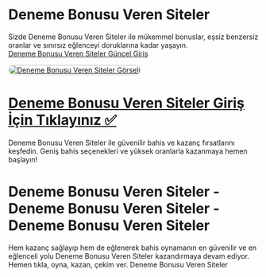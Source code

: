 # Deneme Bonusu Veren Siteler  
Sizde Deneme Bonusu Veren Siteler ile mükemmel bonuslar, eşsiz benzersiz oranlar ve sınırsız eğlenceyi doruklarına kadar yaşayın.  
<a href="https://t2m.io/2284401" title="Deneme Bonusu Veren Siteler Güncel Giriş">Deneme Bonusu Veren Siteler Güncel Giriş</a>  

<a href="https://ibb.co/V97ZM8S">
    <img src="https://i.ibb.co/c3GH2dF/68747470733a2f2f692e6962622e636f2f5063324d5172662f38643666616264352d623135392d343164372d393933322d62.jpg" alt="Deneme Bonusu Veren Siteler Görseli" style="max-width: 100%; border: 2px solid #ddd; border-radius: 10px;">
</a>  

# <a href="https://t2m.io/2284401">Deneme Bonusu Veren Siteler Giriş İçin Tıklayınız ✅</a>  
Deneme Bonusu Veren Siteler ile güvenilir bahis ve kazanç fırsatlarını keşfedin. Geniş bahis seçenekleri ve yüksek oranlarla kazanmaya hemen başlayın!  

# Deneme Bonusu Veren Siteler - Deneme Bonusu Veren Siteler - Deneme Bonusu Veren Siteler  
Hem kazanç sağlayıp hem de eğlenerek bahis oynamanın en güvenilir ve en eğlenceli yolu Deneme Bonusu Veren Siteler kazandırmaya devam ediyor. Hemen tıkla, oyna, kazan, çekim ver. Deneme Bonusu Veren Siteler  
